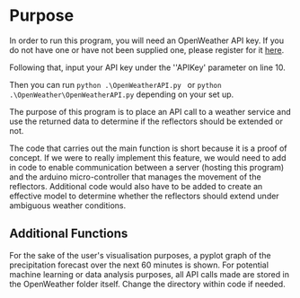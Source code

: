 # Purpose

In order to run this program, you will need an OpenWeather API key. If you do not have one or have not been supplied one, please register for it [here](https://home.openweathermap.org/api_keys "OpenWeather API Key").

Following that, input your API key under the ''APIKey' parameter on line 10.

Then you can run `python .\OpenWeatherAPI.py ` or `python .\OpenWeather\OpenWeatherAPI.py` depending on your set up.

The purpose of this program is to place an API call to a weather service and use the returned data to determine if the reflectors should be extended or not.

The code that carries out the main function is short because it is a proof of concept. If we were to really implement this feature, we would need to add in code to enable communication between a server (hosting this program) and the arduino micro-controller that manages the movement of the reflectors. Additional code would also have to be added to create an effective model to determine whether the reflectors should extend under ambiguous weather conditions.

## Additional Functions
For the sake of the user's visualisation purposes, a pyplot graph of the precipitation forecast over the next 60 minutes is shown.
For potential machine learning or data analysis purposes, all API calls made are stored in the OpenWeather folder itself. Change the directory within code if needed.
